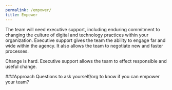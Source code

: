 ```yaml
---
permalink: /empower/
title: Empower
---
```


The team will need executive support, including enduring commitment to changing the culture of digital and technology practices within your organization. Executive support gives the team the ability to engage far and wide within the agency. It also allows the team to negotiate new and faster processes.

Change is hard. Executive support allows the team to effect responsible and useful change. 

###Approach
Questions to ask yourself/org to know if you can empower your team?

